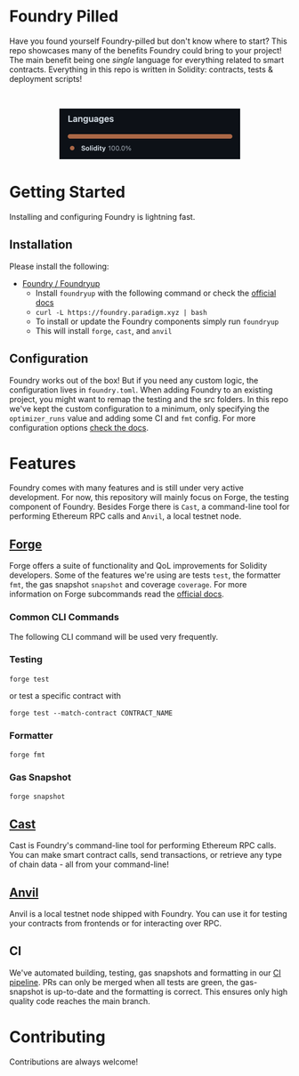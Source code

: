 # Foundry Pilled

Have you found yourself Foundry-pilled but don't know where to start? 
This repo showcases many of the benefits Foundry could bring to your project! 
The main benefit being one *single* language for everything related to smart contracts.
Everything in this repo is written in Solidity: contracts, tests & deployment scripts!

<br/>
<p align="center">
<img src="./img/100Sol.png" width="325" alt="Chainlink Foundry logo">
</p>


# Getting Started

Installing and configuring Foundry is lightning fast.

## Installation

Please install the following:

-   [Foundry / Foundryup](https://github.com/foundry-rs/foundry)
    -  Install `foundryup` with the following command or check the [official docs](https://book.getfoundry.sh/getting-started/installation)
    - `curl -L https://foundry.paradigm.xyz | bash`
    -   To install or update the Foundry components simply run `foundryup`
    -   This will install `forge`, `cast`, and `anvil`


## Configuration

Foundry works out of the box! But if you need any custom logic, the configuration lives in `foundry.toml`. 
When adding Foundry to an existing project, you might want to remap the testing and the src folders.
In this repo we've kept the custom configuration to a minimum, only specifying the `optimizer_runs` value and adding some CI and `fmt` config.
For more configuration options [check the docs](https://book.getfoundry.sh/config/).

# Features

Foundry comes with many features and is still under very active development.
For now, this repository will mainly focus on Forge, the testing component of Foundry.
Besides Forge there is `Cast`, a command-line tool for performing Ethereum RPC calls and `Anvil`, a local testnet node.

## [Forge](https://book.getfoundry.sh/forge/)

Forge offers a suite of functionality and QoL improvements for Solidity developers.
Some of the features we're using are tests `test`, the formatter `fmt`, the gas snapshot `snapshot` and coverage `coverage`.
For more information on Forge subcommands read the [official docs](https://book.getfoundry.sh/reference/forge/).

### Common CLI Commands

The following CLI command will be used very frequently. 


### Testing

```
forge test
```

or test a specific contract with

```
forge test --match-contract CONTRACT_NAME
```

### Formatter

```
forge fmt
```

### Gas Snapshot

```
forge snapshot
```

## [Cast](https://book.getfoundry.sh/cast/)

Cast is Foundry's command-line tool for performing Ethereum RPC calls. 
You can make smart contract calls, send transactions, or retrieve any type of chain data - all from your command-line!

## [Anvil](https://book.getfoundry.sh/anvil/)

Anvil is a local testnet node shipped with Foundry. 
You can use it for testing your contracts from frontends or for interacting over RPC.


## CI

We've automated building, testing, gas snapshots and formatting in our [CI pipeline](https://github.com/RensR/Foundry-pilled/blob/master/.github/workflows/test.yml).
PRs can only be merged when all tests are green, the gas-snapshot is up-to-date and the formatting is correct. 
This ensures only high quality code reaches the main branch.


# Contributing

Contributions are always welcome!
